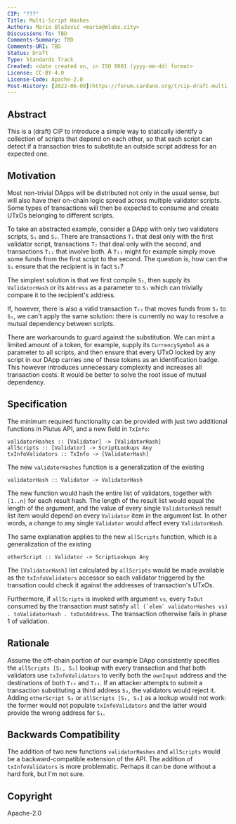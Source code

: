 ```yaml
---
CIP: "???"
Title: Multi-Script Hashes
Authors: Mario Blažević <mario@mlabs.city>
Discussions-To: TBD
Comments-Summary: TBD
Comments-URI: TBD
Status: Draft
Type: Standards Track  
Created: <date created on, in ISO 8601 (yyyy-mm-dd) format>  
License: CC-BY-4.0  
License-Code: Apache-2.0  
Post-History: [2022-06-09](https://forum.cardano.org/t/cip-draft-multi-script-hashes/102845)
---
```


## Abstract

This is a (draft) CIP to introduce a simple way to statically identify a collection of scripts that depend on each
other, so that each script can detect if a transaction tries to substitute an outside script address for an expected
one.

## Motivation

Most non-trivial DApps will be distributed not only in the usual sense, but will also have their on-chain logic spread
across multiple validator scripts. Some types of transactions will then be expected to consume and create UTxOs
belonging to different scripts.

To take an abstracted example, consider a DApp with only two validators scripts, `S₁` and `S₂`. There are transactions
`T₁` that deal only with the first validator script, transactions `T₂` that deal only with the second, and
transactions `T₁₂` that involve both. A `T₁₂` might for example simply move some funds from the first script to the
second. The question is, how can the `S₁` ensure that the recipient is in fact `S₂`?

The simplest solution is that we first compile `S₂`, then supply its `ValidatorHash` or its `Address` as a parameter
to `S₁` which can trivially compare it to the recipient's address.

If, however, there is also a valid transaction `T₂₁` that moves funds from `S₂` to `S₁`, we can't apply the same
solution: there is currently no way to resolve a mutual dependency between scripts.

There are workarounds to guard against the substitution. We can mint a limited amount of a token, for example, supply
its `CurrencySymbol` as a parameter to all scripts, and then ensure that every UTxO locked by any script in our DApp
carries one of these tokens as an identification badge. This however introduces unnecessary complexity and increases
all transaction costs. It would be better to solve the root issue of mutual dependency.

## Specification

The minimum required functionality can be provided with just two additional functions in Plutus API, and a new field
in `TxInfo`:

```
validatorHashes :: [Validator] -> [ValidatorHash]
allScripts :: [Validator] -> ScriptLookups Any
txInfoValidators :: TxInfo -> [ValidatorHash]
```

The new `validatorHashes` function is a generalization of the existing

```
validatorHash :: Validator -> ValidatorHash
```

The new function would hash the entire list of validators, together with `[1..n]` for each result hash. The length of
the result list would equal the length of the argument, and the value of every single `ValidatorHash` result list item
would depend on every `Validator` item in the argument list. In other words, a change to any single `Validator` would
affect every `ValidatorHash`.

The same explanation applies to the new `allScripts` function, which is a generalization of the existing

```
otherScript :: Validator -> ScriptLookups Any
```

The `[ValidatorHash]` list calculated by `allScripts` would be made available as the `txInfoValidators` accessor so
each validator triggered by the transation could check it against the addresses of transaction's UTxOs.

Furthermore, if `allScripts` is invoked with argument `vs`, every `TxOut` consumed by the transaction must satisfy
``all (`elem` validatorHashes vs) . toValidatorHash . txOutAddress``. The transaction otherwise fails in phase 1 of
validation.

## Rationale

Assume the off-chain portion of our example DApp consistently specifies the `allScripts [S₁, S₂]` lookup with every
transaction and that both validators use `txInfoValidators` to verify both the `ownInput` address and the destinations
of both `T₁₂` and `T₂₁`. If an attacker attempts to submit a transaction substituting a third address `S₃`, the
validators would reject it. Adding `otherScript S₃` or `allScripts [S₁, S₃]` as a lookup would not work: the former
would not populate `txInfoValidators` and the latter would provide the wrong address for `S₁`.

## Backwards Compatibility

The addition of two new functions `validatorHashes` and `allScripts` would be a backward-compatible extension of the
API. The addition of `txInfoValidators` is more problematic. Perhaps it can be done without a hard fork, but I'm not
sure.

## Copyright

Apache-2.0
